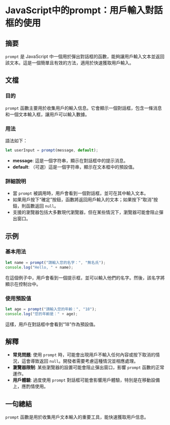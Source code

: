 <!--
Meta Description: # JavaScript中的prompt：用戶輸入對話框的使用 ## 摘要 `prompt` 是 JavaScript 中一個用於彈出對話框的函數，能夠讓用戶輸入文本並返回該文本。這是一個簡單且有效的方法，適用於快速獲取用戶輸入。 ## 文檔 ### 目的 `prompt` 函數主要用於收集用戶的輸...
Meta Keywords: prompt, javascript, let, message, default
-->

# JavaScript中的prompt：用戶輸入對話框的使用

## 摘要
`prompt` 是 JavaScript 中一個用於彈出對話框的函數，能夠讓用戶輸入文本並返回該文本。這是一個簡單且有效的方法，適用於快速獲取用戶輸入。

## 文檔
### 目的
`prompt` 函數主要用於收集用戶的輸入信息。它會顯示一個對話框，包含一條消息和一個文本輸入框，讓用戶可以輸入數據。

### 用法
語法如下：
```javascript
let userInput = prompt(message, default);
```
- **message**: 這是一個字符串，顯示在對話框中的提示消息。
- **default**: （可選）這是一個字符串，顯示在文本框中的預設值。

### 詳細說明
- 當 `prompt` 被調用時，用戶會看到一個對話框，並可在其中輸入文本。
- 如果用戶按下“確定”按鈕，函數將返回用戶輸入的文本；如果按下“取消”按鈕，則函數返回 `null`。
- 支援的瀏覽器包括大多數現代瀏覽器，但在某些情況下，瀏覽器可能會阻止彈出窗口。

## 示例
### 基本用法
```javascript
let name = prompt("請輸入您的名字：", "無名氏");
console.log("Hello, " + name);
```
在這個例子中，用戶會看到一個提示框，並可以輸入他們的名字。然後，該名字將顯示在控制台中。

### 使用預設值
```javascript
let age = prompt("請輸入您的年齡：", "18");
console.log("您的年齡是：" + age);
```
這樣，用戶在對話框中會看到“18”作為預設值。

## 解釋
- **常見問題**: 使用 `prompt` 時，可能會出現用戶不輸入任何內容或按下取消的情況，這會導致返回 `null`。開發者需要考慮這種情況並相應處理。
- **瀏覽器限制**: 某些瀏覽器的設置可能會阻止彈出窗口，影響 `prompt` 函數的正常運作。
- **用戶體驗**: 過度使用 `prompt` 對話框可能會影響用戶體驗，特別是在移動設備上，應酌情使用。

## 一句總結
`prompt` 函數是用於收集用戶文本輸入的重要工具，能快速獲取用戶信息。